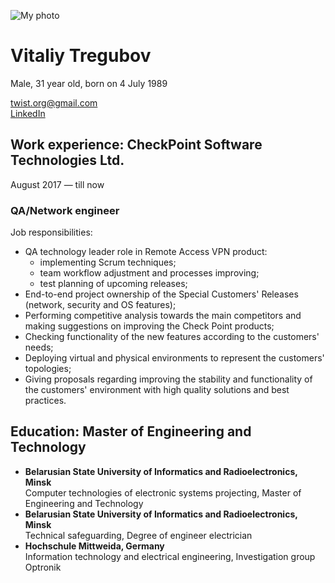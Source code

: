 ![My photo](https://media-exp3.licdn.com/dms/image/C4E03AQGmxUQbCigydQ/profile-displayphoto-shrink_200_200/0/1516609201398?e=1631750400&v=beta&t=rPxCJHdMJnoZ8UAIUkPWQ0yfFtKQNevv6Bxno4DobHQ)

# Vitaliy Tregubov #
Male, 31 year old, born on 4 July 1989

twist.org@gmail.com  
[LinkedIn](https://www.linkedin.com/in/vitaliy-tregubov-95506277/)  
  

## Work experience: CheckPoint Software Technologies Ltd. ##
August 2017 — till now

### QA/Network engineer ###
Job responsibilities:
* QA technology leader role in Remote Access VPN product:
  * implementing Scrum techniques;
  * team workflow adjustment and processes improving;
  * test planning of upcoming releases;
* End-to-end project ownership of the Special Customers' Releases (network, security and OS features);
* Performing competitive analysis towards the main competitors and making suggestions on improving the Check Point products;
* Checking functionality of the new features according to the customers' needs; 
* Deploying virtual and physical environments to represent the customers' topologies;
* Giving proposals regarding improving the stability and functionality of the customers' environment with high quality solutions and best practices.  
  
## Education: Master of Engineering and Technology ##
* **Belarusian State University of Informatics and Radioelectronics, Minsk**  
Computer technologies of electronic systems projecting, Master of Engineering and Technology
* **Belarusian State University of Informatics and Radioelectronics, Minsk**  
Technical safeguarding, Degree of engineer electrician
* **Hochschule Mittweida, Germany**  
Information technology and electrical engineering, Investigation group Optronik

